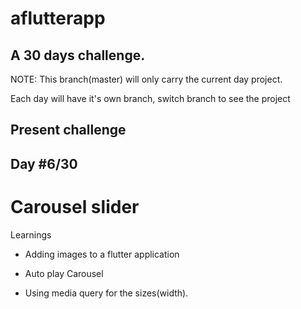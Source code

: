 # aflutterapp

## A 30 days challenge.

NOTE: This branch(master) will only carry the current day project.

Each day will have it's own branch, switch branch to see the project

## Present challenge

## Day #6/30

# Carousel slider

Learnings

- Adding images to a flutter application

- Auto play Carousel

- Using media query for the sizes(width).